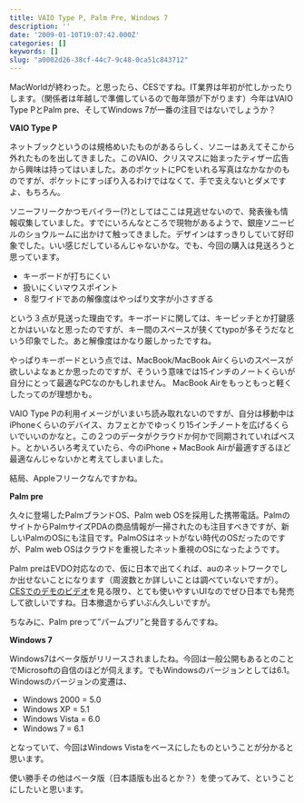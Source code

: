 ```yaml
---
title: VAIO Type P, Palm Pre, Windows 7
description: ''
date: '2009-01-10T19:07:42.000Z'
categories: []
keywords: []
slug: "a0002d26-38cf-44c7-9c48-0ca51c843712"
---
```

MacWorldが終わった。と思ったら、CESですね。IT業界は年初が忙しかったりします。（関係者は年越しで準備しているので毎年頭が下がります）今年はVAIO Type PとPalm pre、そしてWindows 7が一番の注目ではないでしょうか？

**VAIO Type P**

ネットブックというのは規格めいたものがあるらしく、ソニーはあえてそこから外れたものを出してきました。このVAIO、クリスマスに始まったティザー広告から興味は持ってはいました。あのポケットにPCをいれる写真はなかなかのものですが、ポケットにすっぽり入るわけではなくて、手で支えないとダメですよ、もちろん。

ソニーフリークかつモバイラー(?)としてはここは見逃せないので、発表後も情報収集していました。すでにいろんなところで現物があるようで、銀座ソニービルのショウルームに出かけて触ってきました。デザインはすっきりしていて好印象でした。いい感じだしているんじゃないかな。でも、今回の購入は見送ろうと思っています。

*   キーボードが打ちにくい
*   扱いにくいマウスポイント
*   ８型ワイドであの解像度はやっぱり文字が小さすぎる

という３点が見送った理由です。キーボードに関しては、キーピッチとか打鍵感とかはいいなと思ったのですが、キー間のスペースが狭くてtypoが多そうだなという印象でした。あと解像度はかなり厳しかったですね。

やっぱりキーボードという点では、MacBook/MacBook Airくらいのスペースが欲しいよなぁとか思ったのですが、そういう意味では15インチのノートくらいが自分にとって最適なPCなのかもしれません。 MacBook Airをもっともっと軽くしたってのが理想かも。

VAIO Type Pの利用イメージがいまいち読み取れないのですが、自分は移動中はiPhoneくらいのデバイス、カフェとかでゆっくり15インチノートを広げるくらいでいいのかなと。この２つのデータがクラウドか何かで同期されていればベスト。とかいろいろ考えていたら、今のiPhone + MacBook Airが最適すぎるほど最適なんじゃないかと考えてしまいました。

結局、Appleフリークなんですかね。

**Palm pre**

久々に登場したPalmブランドOS、Palm web OSを採用した携帯電話。PalmのサイトからPalmサイズPDAの商品情報が一掃されたのも注目すべきですが、新しいPalmのOSにも注目です。PalmOSはネットがない時代のOSだったのですが、Palm web OSはクラウドを重視したネット重視のOSになったようです。

Palm preはEVDO対応なので、仮に日本で出てくれば、auのネットワークでしか出せないことになります（周波数とか詳しいことは調べていないですが）。[CESでのデモのビデオ](http://www.palm.com/us/products/phones/pre/palm-pre-ces.html)を見る限り、とても使いやすいUIなのでぜひ日本でも発売して欲しいですね。日本撤退からずいぶん久しいですが。

ちなみに、Palm preって”パームプリ”と発音するんですね。

**Windows 7**

Windows7はベータ版がリリースされましたね。今回は一般公開もあるとのことでMicrosoftの自信のほどが伺えます。でもWindowsのバージョンとしては6.1。Windowsのバージョンの変遷は、

*   Windows 2000 = 5.0
*   Windows XP = 5.1
*   Windows Vista = 6.0
*   Windows 7 = 6.1

となっていて、今回はWindows Vistaをベースにしたものということが分かると思います。

使い勝手その他はベータ版（日本語版も出るとか？）を使ってみて、ということにしたいと思います。